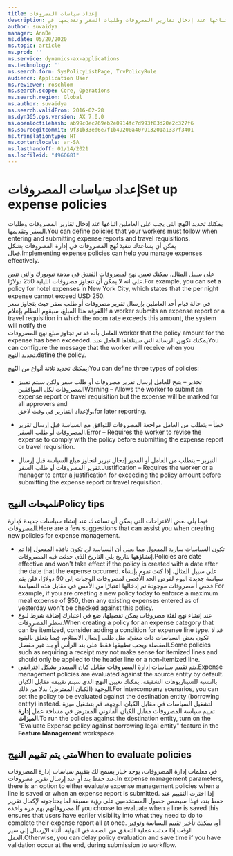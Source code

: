 ```yaml
---
title: إعداد سياسات المصروفات
description: يمكنك إعداد سياسات المصروفات التي يجب على العاملين اتباعها عند إدخال تقارير المصروفات وطلبات السفر وتقديمها في Microsoft Dynamics 365 Finance.
author: suvaidya
manager: AnnBe
ms.date: 05/20/2020
ms.topic: article
ms.prod: ''
ms.service: dynamics-ax-applications
ms.technology: ''
ms.search.form: SysPolicyListPage, TrvPolicyRule
audience: Application User
ms.reviewer: roschlom
ms.search.scope: Core, Operations
ms.search.region: Global
ms.author: suvaidya
ms.search.validFrom: 2016-02-28
ms.dyn365.ops.version: AX 7.0.0
ms.openlocfilehash: ab99c0ec769eb2e0914fc7d993f83d20e2c327f6
ms.sourcegitcommit: 9f31b33ed6e7f1b49200a407913201a1337f3401
ms.translationtype: HT
ms.contentlocale: ar-SA
ms.lasthandoff: 01/14/2021
ms.locfileid: "4960681"
---
```

# <a name="set-up-expense-policies"></a><span data-ttu-id="d73f9-103">إعداد سياسات المصروفات</span><span class="sxs-lookup"><span data-stu-id="d73f9-103">Set up expense policies</span></span>

<span data-ttu-id="d73f9-104">يمكنك تحديد النُهج التي يجب على العاملين اتباعها عند إدخال تقارير المصروفات وطلبات السفر وتقديمها.</span><span class="sxs-lookup"><span data-stu-id="d73f9-104">You can define policies that your workers must follow when entering and submitting expense reports and travel requisitions.</span></span>         
<span data-ttu-id="d73f9-105">يمكن أن يساعدك تنفيذ نُهج المصروفات في إدارة المصروفات بشكل فعال.</span><span class="sxs-lookup"><span data-stu-id="d73f9-105">Implementing expense policies can help you manage expenses effectively.</span></span>         

<span data-ttu-id="d73f9-106">على سبيل المثال، يمكنك تعيين نهج لمصروفات الفندق في مدينة نيويورك والتي تنص على انه لا يمكن أن تتجاوز مصروفات الليلية 250 دولارًا.</span><span class="sxs-lookup"><span data-stu-id="d73f9-106">For example, you can set a policy for hotel expenses in New York City, which states that the per night expense cannot exceed USD 250.</span></span>       
<span data-ttu-id="d73f9-107">في حالة قيام أحد العاملين بإرسال تقرير مصروفات أو طلب سفر حيث يتجاوز سعر الغرفة هذا المبلغ، سيقوم النظام بإعلام</span><span class="sxs-lookup"><span data-stu-id="d73f9-107">If a worker submits an expense report or a travel requisition in which the room rate exceeds this amount, the system will notify the</span></span>        
<span data-ttu-id="d73f9-108">العامل بأنه قد تم تجاوز مبلغ نهج المصروفات.</span><span class="sxs-lookup"><span data-stu-id="d73f9-108">worker that the policy amount for the expense has been exceeded.</span></span> <span data-ttu-id="d73f9-109">يمكنك تكوين الرسالة التي سيتلقاها العامل عند</span><span class="sxs-lookup"><span data-stu-id="d73f9-109">You can configure the message that the worker will receive when you</span></span>        
<span data-ttu-id="d73f9-110">تحديد النهج.</span><span class="sxs-lookup"><span data-stu-id="d73f9-110">define the policy.</span></span>      
        
<span data-ttu-id="d73f9-111">يمكنك تحديد ثلاثة أنواع من النُهج:</span><span class="sxs-lookup"><span data-stu-id="d73f9-111">You can define three types of policies:</span></span>         
        
- <span data-ttu-id="d73f9-112">تحذير – يتيح للعامل إرسال تقرير مصروفات أو طلب سفر ولكن سيتم تمييز المصروفات لكل الموافقين</span><span class="sxs-lookup"><span data-stu-id="d73f9-112">Warning – Allows the worker to submit an expense report or travel requisition but the expense will be marked for all approvers and</span></span>        
  <span data-ttu-id="d73f9-113">ولإعداد التقارير في وقت لاحق.</span><span class="sxs-lookup"><span data-stu-id="d73f9-113">for later reporting.</span></span>        

- <span data-ttu-id="d73f9-114">خطأ – يتطلب من العامل مراجعة المصروفات للتوافق مع السياسة قبل إرسال تقرير المصروفات أو طلب السفر.</span><span class="sxs-lookup"><span data-stu-id="d73f9-114">Error – Requires the worker to revise the expense to comply with the policy before submitting the expense report or travel requisition.</span></span>       
 
 - <span data-ttu-id="d73f9-115">التبرير – يتطلب من العامل أو المدير إدخال تبرير لتجاوز مبلغ السياسة قبل إرسال تقرير المصروفات أو طلب السفر.</span><span class="sxs-lookup"><span data-stu-id="d73f9-115">Justification – Requires the worker or a manager to enter a justification for exceeding the policy amount before submitting the expense report or travel requisition.</span></span>        

## <a name="policy-tips"></a><span data-ttu-id="d73f9-116">تلميحات النهج</span><span class="sxs-lookup"><span data-stu-id="d73f9-116">Policy tips</span></span>
<span data-ttu-id="d73f9-117">فيما يلي بعض الاقتراحات التي يمكن أن تساعدك عند إنشاء سياسات جديدة لإدارة المصروفات.</span><span class="sxs-lookup"><span data-stu-id="d73f9-117">Here are a few suggestions that can assist you when creating new policies for expense management.</span></span> 
* <span data-ttu-id="d73f9-118">تكون السياسات سارية المفعول مما يعني أن السياسة لن تكون نافذة المفعول إذا تم إنشاؤهها بتاريخ يلي التاريخ الذي حدثت فيه المصروفات.</span><span class="sxs-lookup"><span data-stu-id="d73f9-118">Policies are date effective and won't take effect if the policy is created with a date after the date that the expense occurred.</span></span> <span data-ttu-id="d73f9-119">على سبيل المثال، إذا كنت تقوم بإنشاء سياسة جديدة اليوم لفرض الحد الأقصى لمصروفات الوجبات إلى 50 دولارًا، فلن يتم فحص أ مصروفات موجودة تم إدخالها اعتبارًا من الأمس في مقابل هذه السياسة.</span><span class="sxs-lookup"><span data-stu-id="d73f9-119">For example, if you are creating a new policy today to enforce a maximum meal expense of $50, then any existing expenses entered as of yesterday won't be checked against this policy.</span></span>
* <span data-ttu-id="d73f9-120">عند إنشاء نهج لفئة مصروفات يمكن تفصيلها، ضع في اعتبارك إضافة شرط لنوع سطر المصروفات.</span><span class="sxs-lookup"><span data-stu-id="d73f9-120">When creating a policy for an expense category that can be itemized, consider adding a condition for expense line type.</span></span> <span data-ttu-id="d73f9-121">قد لا تكون بعض السياسات ذات معنىً، مثل طلب إيصال الاستلام، فيما يتعلق بالبنود المفصلة ويجب تطبيقها فقط على بند الرأس أو بند غير مفصل.</span><span class="sxs-lookup"><span data-stu-id="d73f9-121">Some policies such as requiring a receipt may not make sense for itemized lines and should only be applied to the header line or a non-itemized line.</span></span> 
* <span data-ttu-id="d73f9-122">يتم تقييم سياسات إدارة المصروفات مقابل كيان المصدر بشكل افتراضي.</span><span class="sxs-lookup"><span data-stu-id="d73f9-122">Expense management policies are evaluated against the source entity by default.</span></span> <span data-ttu-id="d73f9-123">بالنسبة للسيناريوهات الشقيقة، يمكنك تعيين النهج الذي سيتم تقييمه مقابل الكيان الوجهة (الكيان المقترض) بدلا من ذلك.</span><span class="sxs-lookup"><span data-stu-id="d73f9-123">For intercompany scenarios, you can set the policy to be evaluated against the destination entity (borrowing entity) instead.</span></span> <span data-ttu-id="d73f9-124">لتشغيل السياسات في مقابل الكيان الوجهة، قم بتشغيل ميزة تقييم سياسة المصروفات مقابل الكيان القانوني المقترض في مساحة عمل **إدارة الميزات**.</span><span class="sxs-lookup"><span data-stu-id="d73f9-124">To run the policies against the destination entity, turn on the "Evaluate Expense policy against borrowing legal entity" feature in the **Feature Management** workspace.</span></span>

## <a name="when-to-evaluate-policies"></a><span data-ttu-id="d73f9-125">متى يتم تقييم النهج</span><span class="sxs-lookup"><span data-stu-id="d73f9-125">When to evaluate policies</span></span>

<span data-ttu-id="d73f9-126">في معلمات إدارة المصروفات، يوجد خيار يسمح لك بتقييم سياسات إدارة المصروفات عند حفظ بند أو عند إرسال تقرير مصروفات.</span><span class="sxs-lookup"><span data-stu-id="d73f9-126">In expense management parameters, there is an option to either evaluate expense management policies when a line is saved or when an expense report is submitted.</span></span> <span data-ttu-id="d73f9-127">إذا اخترت التقييم عند حفظ بند، فهذا سيضمن حصول المستخدمين على رؤية مسبقة لما يحتاجونه لإكمال تقرير مصروفاتهم بهم مرة واحدة.</span><span class="sxs-lookup"><span data-stu-id="d73f9-127">If you choose to evaluate when a line is saved this ensures that users have earlier visibility into what they need to do to complete their expense report all at once.</span></span> <span data-ttu-id="d73f9-128">أو، يمكنك تأخير تقييم السياسة وتوفير الوقت إذا حدثت عملية التحقق من الصحة في النهاية، أثناء الإرسال إلى سير العمل.</span><span class="sxs-lookup"><span data-stu-id="d73f9-128">Otherwise, you can delay policy evaluation and save time if you have validation occur at the end, during submission to workflow.</span></span>
